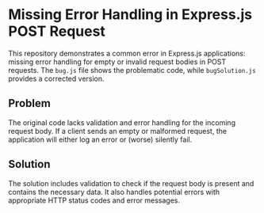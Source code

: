 # Missing Error Handling in Express.js POST Request

This repository demonstrates a common error in Express.js applications: missing error handling for empty or invalid request bodies in POST requests.  The `bug.js` file shows the problematic code, while `bugSolution.js` provides a corrected version.

## Problem

The original code lacks validation and error handling for the incoming request body. If a client sends an empty or malformed request, the application will either log an error or (worse) silently fail.

## Solution

The solution includes validation to check if the request body is present and contains the necessary data. It also handles potential errors with appropriate HTTP status codes and error messages.
